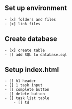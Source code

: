 ## Set up environment
    - [x] folders and files
    - [x] link files

## Create database
    - [x] create table
    - [] add SQL to database.sql

## Setup index.html
    - [] h1 header
    - [] 1 task input
    - [] complete button
    - [] delete button
    - [] task list table
        - [] td 
